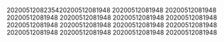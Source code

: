 2020051208235420200512081948
20200512081948
20200512081948
20200512081948
20200512081948
20200512081948
20200512081948
20200512081948
20200512081948
20200512081948
20200512081948
20200512081948
20200512081948
20200512081948
20200512081948
